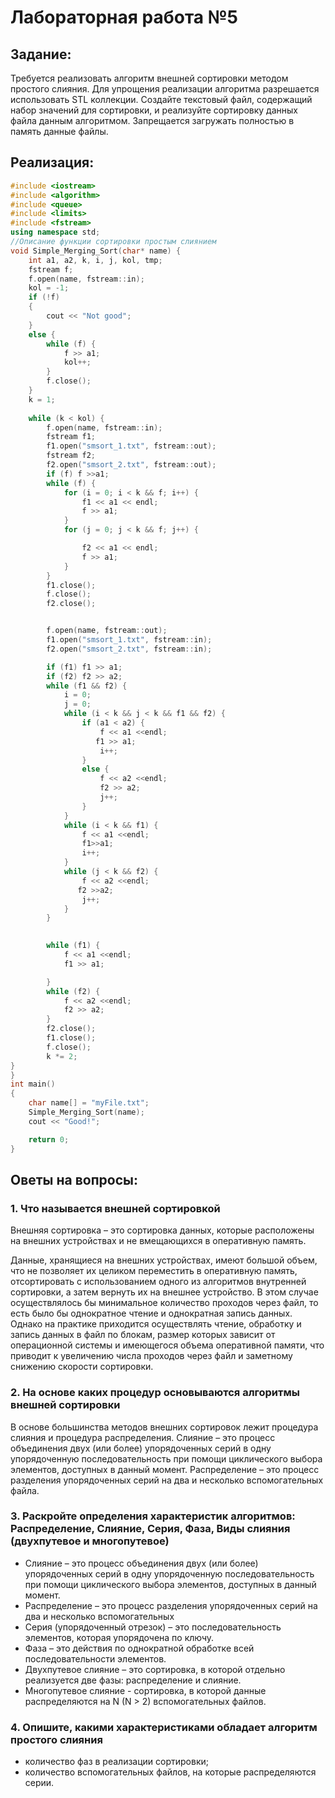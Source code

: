 # Лабораторная работа №5

## Задание:

Требуется реализовать алгоритм внешней сортировки методом простого слияния. Для упрощения реализации алгоритма разрешается использовать STL коллекции. Создайте текстовый файл, содержащий набор значений для сортировки, и реализуйте сортировку данных файла данным алгоритмом. Запрещается загружать полностью в память данные файлы.

## Реализация:

```c++
#include <iostream>
#include <algorithm>
#include <queue>
#include <limits>
#include <fstream>
using namespace std;
//Описание функции сортировки простым слиянием
void Simple_Merging_Sort(char* name) {
    int a1, a2, k, i, j, kol, tmp;
    fstream f;
    f.open(name, fstream::in);
    kol = -1;
    if (!f)
    {
        cout << "Not good";
    }
    else {
        while (f) {
            f >> a1;
            kol++;
        }
        f.close();
    }
    k = 1;
  
    while (k < kol) {
        f.open(name, fstream::in);
        fstream f1;
        f1.open("smsort_1.txt", fstream::out);
        fstream f2;
        f2.open("smsort_2.txt", fstream::out);
        if (f) f >>a1;
        while (f) {
            for (i = 0; i < k && f; i++) {
                f1 << a1 << endl;
                f >> a1;
            }
            for (j = 0; j < k && f; j++) {

                f2 << a1 << endl;
                f >> a1;
            }
        }
        f1.close();
        f.close();
        f2.close();


        f.open(name, fstream::out);
        f1.open("smsort_1.txt", fstream::in);
        f2.open("smsort_2.txt", fstream::in);

        if (f1) f1 >> a1;
        if (f2) f2 >> a2;
        while (f1 && f2) {
            i = 0;
            j = 0;
            while (i < k && j < k && f1 && f2) {
                if (a1 < a2) {
                    f << a1 <<endl;
                   f1 >> a1;
                    i++;
                }
                else {
                    f << a2 <<endl;
                    f2 >> a2;
                    j++;
                }
            }
            while (i < k && f1) {
                f << a1 <<endl;
                f1>>a1;
                i++;
            }
            while (j < k && f2) {
                f << a2 <<endl;
               f2 >>a2;
                j++;
            }
        }
       

        while (f1) {
            f << a1 <<endl;
            f1 >> a1;

        }
        while (f2) {
            f << a2 <<endl;
            f2 >> a2;
        }
        f2.close();
        f1.close();
        f.close();
        k *= 2;
}
}
int main()
{
    char name[] = "myFile.txt";
    Simple_Merging_Sort(name);
    cout << "Good!";

    return 0;
}
```

## Оветы на вопросы:

### 1. Что называется внешней сортировкой
Внешняя сортировка – это сортировка данных, которые расположены на внешних устройствах и не вмещающихся в оперативную память.

Данные, хранящиеся на внешних устройствах, имеют большой объем, что не позволяет их целиком переместить в оперативную память, отсортировать с использованием одного из алгоритмов внутренней сортировки, а затем вернуть их на внешнее устройство. В этом случае осуществлялось бы минимальное количество проходов через файл, то есть было бы однократное чтение и однократная запись данных. Однако на практике приходится осуществлять чтение, обработку и запись данных в файл по блокам, размер которых зависит от операционной системы и имеющегося объема оперативной памяти, что приводит к увеличению числа проходов через файл и заметному снижению скорости сортировки.

### 2. На основе каких процедур основываются алгоритмы внешней сортировки

В основе большинства методов внешних сортировок лежит процедура слияния и процедура распределения. Слияние – это процесс объединения двух (или более) упорядоченных серий в одну упорядоченную последовательность при помощи циклического выбора элементов, доступных в данный момент. Распределение – это процесс разделения упорядоченных серий на два и несколько вспомогательных файла.

### 3. Раскройте определения характеристик алгоритмов: Распределение, Слияние, Серия, Фаза, Виды слияния (двухпутевое и многопутевое)

* Слияние – это процесс объединения двух (или более) упорядоченных серий в одну упорядоченную последовательность при помощи циклического выбора элементов, доступных в данный момент. 
* Распределение – это процесс разделения упорядоченных серий на два и несколько вспомогательных
* Серия (упорядоченный отрезок) – это последовательность элементов, которая упорядочена по ключу.
* Фаза – это действия по однократной обработке всей последовательности элементов. 
* Двухпутевое слияние – это сортировка, в которой отдельно реализуется две фазы: распределение и слияние. 
* Многопутевое слияние - сортировка, в которой данные распределяются на N (N > 2) вспомогательных файлов.

### 4. Опишите, какими характеристиками обладает алгоритм простого слияния

* количество фаз в реализации сортировки;
* количество вспомогательных файлов, на которые распределяются серии.